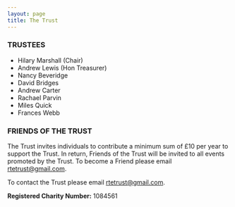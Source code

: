```yaml
---
layout: page
title: The Trust
---
```


### TRUSTEES

- Hilary Marshall (Chair)
- Andrew Lewis (Hon Treasurer)
- Nancy Beveridge
- David Bridges
- Andrew Carter
- Rachael Parvin
- Miles Quick
- Frances Webb

### FRIENDS OF THE TRUST

The Trust invites individuals to contribute a minimum sum of £10 per year to support the Trust. In return, Friends of the Trust will be invited to all events promoted by the Trust. To become a Friend please email <rtetrust@gmail.com>.

To contact the Trust please email <rtetrust@gmail.com>.

**Registered Charity Number:** 1084561